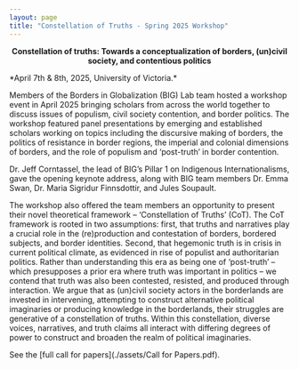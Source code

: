 ```yaml
---
layout: page
title: "Constellation of Truths - Spring 2025 Workshop"
---
```


<p align="center"><b>Constellation of truths: Towards a conceptualization of borders, (un)civil society, and contentious politics</b></p>
*April 7th & 8th, 2025, University of Victoria.*

Members of the Borders in Globalization (BIG) Lab team hosted a workshop event in April 2025 bringing scholars from across the world together to discuss issues of populism, civil society contention, and border politics. The workshop featured panel presentations by emerging and established scholars working on topics including the discursive making of borders, the politics of resistance in border regions, the imperial and colonial dimensions of borders, and the role of populism and ‘post-truth’ in border contention. 

Dr. Jeff Corntassel, the lead of BIG’s Pillar 1 on Indigenous Internationalisms, gave the opening keynote address, along with BIG team members Dr. Emma Swan, Dr. Maria Sigridur Finnsdottir, and Jules Soupault.

The workshop also offered the team members an opportunity to present their novel theoretical framework – ‘Constellation of Truths’ (CoT). The CoT framework is rooted in two assumptions: first, that truths and narratives play a crucial role in the (re)production and contestation of borders, bordered subjects, and border identities. Second, that hegemonic truth is in crisis in current political climate, as evidenced in rise of populist and authoritarian politics. Rather than understanding this era as being one of ‘post-truth’ – which presupposes a prior era where truth was important in politics – we contend that truth was also been contested, resisted, and produced through interaction. We argue that as (un)civil society actors in the borderlands are invested in intervening, attempting to construct alternative political imaginaries or producing knowledge in the borderlands, their struggles are generative of a constellation of truths. Within this constellation, diverse voices, narratives, and truth claims all interact with differing degrees of power to construct and broaden the realm of political imaginaries. 

See the [full call for papers](./assets/Call for Papers.pdf). 